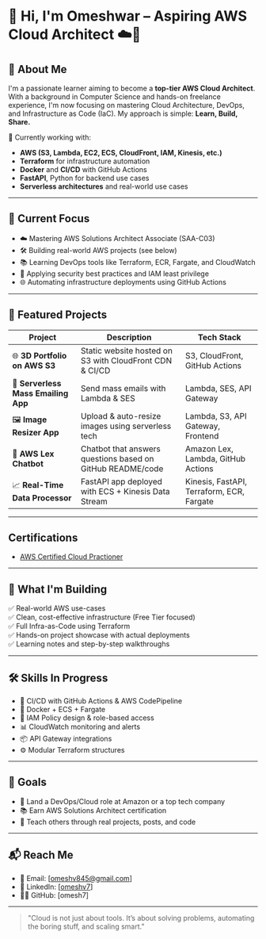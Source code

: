 # 👋 Hi, I'm Omeshwar – Aspiring AWS Cloud Architect ☁️🚀

## 🌟 About Me
I'm a passionate learner aiming to become a **top-tier AWS Cloud Architect**. With a background in Computer Science and hands-on freelance experience, I'm now focusing on mastering Cloud Architecture, DevOps, and Infrastructure as Code (IaC). My approach is simple: **Learn, Build, Share.**

🔧 Currently working with:
- **AWS (S3, Lambda, EC2, ECS, CloudFront, IAM, Kinesis, etc.)**
- **Terraform** for infrastructure automation
- **Docker** and **CI/CD** with GitHub Actions
- **FastAPI**, Python for backend use cases
- **Serverless architectures** and real-world use cases

---

## 🧠 Current Focus
- ☁️ Mastering AWS Solutions Architect Associate (SAA-C03)
- 🛠️ Building real-world AWS projects (see below)
- 📚 Learning DevOps tools like Terraform, ECR, Fargate, and CloudWatch
- 🔐 Applying security best practices and IAM least privilege
- 🌐 Automating infrastructure deployments using GitHub Actions

---

## 📂 Featured Projects

| Project | Description | Tech Stack |
|--------|-------------|------------|
| 🌐 **3D Portfolio on AWS S3** | Static website hosted on S3 with CloudFront CDN & CI/CD | S3, CloudFront, GitHub Actions |
| 📧 **Serverless Mass Emailing App** | Send mass emails with Lambda & SES | Lambda, SES, API Gateway |
| 🖼️ **Image Resizer App** | Upload & auto-resize images using serverless tech | Lambda, S3, API Gateway, Frontend |
| 🤖 **AWS Lex Chatbot** | Chatbot that answers questions based on GitHub README/code | Amazon Lex, Lambda, GitHub Actions |
| 📈 **Real-Time Data Processor** | FastAPI app deployed with ECS + Kinesis Data Stream | Kinesis, FastAPI, Terraform, ECR, Fargate |

---

## Certifications

 - [AWS Certified Cloud Practioner](https://cp.certmetrics.com/amazon/en/public/verify/credential/c1c058e3c66e4d80aa1d29229dac9f5f)



---

## 🚀 What I'm Building

✅ Real-world AWS use-cases  
✅ Clean, cost-effective infrastructure (Free Tier focused)  
✅ Full Infra-as-Code using Terraform  
✅ Hands-on project showcase with actual deployments  
✅ Learning notes and step-by-step walkthroughs

---

## 🛠️ Skills In Progress

- 🔄 CI/CD with GitHub Actions & AWS CodePipeline
- 🐳 Docker + ECS + Fargate
- 🔐 IAM Policy design & role-based access
- 📊 CloudWatch monitoring and alerts
- 📦 API Gateway integrations
- ⚙️ Modular Terraform structures

---

## 📌 Goals

- 🏅 Land a DevOps/Cloud role at Amazon or a top tech company
- 📚 Earn AWS Solutions Architect certification
- 🧠 Teach others through real projects, posts, and code

---

## 📬 Reach Me
- 📧 Email: [omeshv845@gmail.com]
- 💼 LinkedIn: [[omeshv7](https://www.linkedin.com/in/omeshwar-v-568670343/)]
- 🧑‍💻 GitHub: [omesh7]

---

> "Cloud is not just about tools. It’s about solving problems, automating the boring stuff, and scaling smart."

